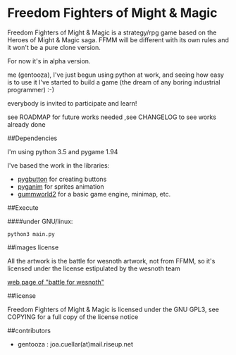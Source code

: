 Freedom Fighters of Might & Magic
========

Freedom Fighters of Might & Magic is a strategy/rpg game based on the Heroes of Might & Magic saga. FFMM will be different with its own rules and it won't be a pure clone version.

For now it's in alpha version.

me (gentooza), I've just begun using python at work, and seeing how easy is to use it I've started to build a game (the dream of any boring industrial programmer) :-)

everybody is invited to participate and learn!

see ROADMAP for future works needed
,see CHANGELOG to see works already done

##Dependencies

I'm using python 3.5 and pygame 1.94

I've based the work in the libraries:

* [pygbutton](https://github.com/asweigart/pygbutton) for creating buttons
* [pyganim](https://github.com/asweigart/pyganim) for sprites animation
* [gummworld2](https://bitbucket.org/gummbum/gummworld2/wiki/Home) for a basic game engine, minimap, etc.

##Execute

####under GNU/linux:
```
python3 main.py
```

##images license

All the artwork is the battle for wesnoth artwork, not from FFMM, so it's licensed under the license estipulated by the wesnoth team

[web page of "battle for wesnoth"](http://www.wesnoth.org/)


##license

Freedom Fighters of Might & Magic is licensed under the GNU GPL3, see COPYING for a full copy of the license notice

##contributors

* gentooza : joa.cuellar(at)mail.riseup.net
